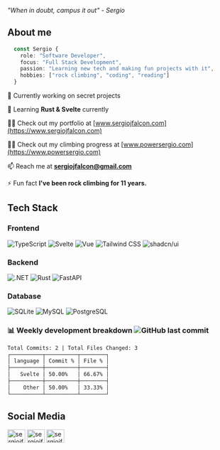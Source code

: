 *"When in doubt, campus it out" - Sergio*

## About me

```typescript
  const Sergio {
    role: "Software Developer",
    focus: "Full Stack Development",
    passion: "Learning new tech and making fun projects with it",
    hobbies: ["rock climbing", "coding", "reading"]
  }
```

🔭 Currently working on secret projects

🌱 Learning **Rust & Svelte** currently

👨‍💻 Check out my portfolio at [www.sergiojfalcon.com](https://www.sergiojfalcon.com)

👨‍💻 Check out my climbing progress at [www.powersergio.com](https://www.powersergio.com)

📫 Reach me at **sergiojfalcon@gmail.com**

⚡ Fun fact **I've been rock climbing for 11 years.**

## Tech Stack

### Frontend

![TypeScript](https://img.shields.io/badge/typescript-icon?style=for-the-badge&logo=typescript&color=%23555555)
![Svelte](https://img.shields.io/badge/svelte-icon?style=for-the-badge&logo=svelte&color=%23555555)
![Vue](https://img.shields.io/badge/vue.js-icon?style=for-the-badge&logo=vue.js&color=%23555555)
![Tailwind CSS](https://img.shields.io/badge/tailwindcss-icon?style=for-the-badge&logo=tailwindcss&color=%23555555)
![shadcn/ui](https://img.shields.io/badge/shadcn%2Fui-icon?style=for-the-badge&logo=shadcn%2Fui&color=%23555555)

### Backend

![.NET](https://img.shields.io/badge/.net-icon?style=for-the-badge&logo=.net&color=%23555555)
![Rust](https://img.shields.io/badge/rust-icon?style=for-the-badge&logo=rust&color=%23555555)
![FastAPI](https://img.shields.io/badge/FastAPI-icon?style=for-the-badge&logo=fastapi&color=%23555555)

### Database

![SQLite](https://img.shields.io/badge/sqlite-icon?style=for-the-badge&logo=sqlite&color=%23555555)
![MySQL](https://img.shields.io/badge/mysql-icon?style=for-the-badge&logo=mysql&color=%23555555)
![PostgreSQL](https://img.shields.io/badge/postgresql-icon?style=for-the-badge&logo=postgresql&color=%23555555)

### 📊 Weekly development breakdown ![GitHub last commit](https://img.shields.io/github/last-commit/sergiojfalcon/sergiojfalcon)

```txt
Total Commits: 2 | Total Files Changed: 3
┌──────────┬──────────┬────────┐
│ language │ Commit % │ File % │
├──────────┼──────────┼────────┤
│   Svelte │ 50.00%   │ 66.67% │
├──────────┼──────────┼────────┤
│    Other │ 50.00%   │ 33.33% │
└──────────┴──────────┴────────┘
```

## Social Media

<p align="left">
    <a href="https://www.youtube.com/@powersergio" target="blank"><img align="center" src="https://raw.githubusercontent.com/rahuldkjain/github-profile-readme-generator/master/src/images/icons/Social/youtube.svg" alt="sergiojfalcon" height="30" width="40" /></a>
    <a href="https://instagram.com/sergiojfalcon" target="blank"><img align="center" src="https://raw.githubusercontent.com/rahuldkjain/github-profile-readme-generator/master/src/images/icons/Social/instagram.svg" alt="sergiojfalcon" height="30" width="40" /></a>
    <a href="https://linkedin.com/in/sergiojfalcon" target="blank"><img align="center" src="https://raw.githubusercontent.com/rahuldkjain/github-profile-readme-generator/master/src/images/icons/Social/linked-in-alt.svg" alt="sergiojfalcon" height="30" width="40" /></a>
</p>